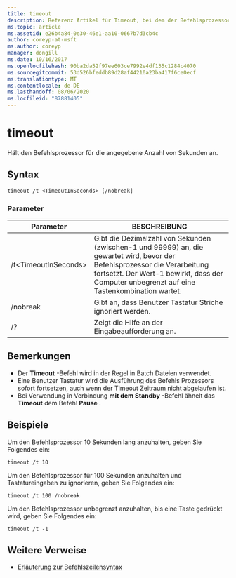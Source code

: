 ```yaml
---
title: timeout
description: Referenz Artikel für Timeout, bei dem der Befehlsprozessor für die angegebene Anzahl von Sekunden angehalten wird.
ms.topic: article
ms.assetid: e26b4a84-0e30-46e1-aa10-0667b7d3cb4c
author: coreyp-at-msft
ms.author: coreyp
manager: dongill
ms.date: 10/16/2017
ms.openlocfilehash: 90ba2da52f97ee603ce7992e4df135c1284c4070
ms.sourcegitcommit: 53d526bfeddb89d28af44210a23ba417f6ce0ecf
ms.translationtype: MT
ms.contentlocale: de-DE
ms.lasthandoff: 08/06/2020
ms.locfileid: "87881405"
---
```

# <a name="timeout"></a>timeout

Hält den Befehlsprozessor für die angegebene Anzahl von Sekunden an.



## <a name="syntax"></a>Syntax

```
timeout /t <TimeoutInSeconds> [/nobreak]
```

### <a name="parameters"></a>Parameter

|Parameter|BESCHREIBUNG|
|---------|-----------|
|/t\<TimeoutInSeconds>|Gibt die Dezimalzahl von Sekunden (zwischen-1 und 99999) an, die gewartet wird, bevor der Befehlsprozessor die Verarbeitung fortsetzt. Der Wert-1 bewirkt, dass der Computer unbegrenzt auf eine Tastenkombination wartet.|
|/nobreak|Gibt an, dass Benutzer Tastatur Striche ignoriert werden.|
|/?|Zeigt die Hilfe an der Eingabeaufforderung an.|

## <a name="remarks"></a>Bemerkungen

-   Der **Timeout** -Befehl wird in der Regel in Batch Dateien verwendet.
-   Eine Benutzer Tastatur wird die Ausführung des Befehls Prozessors sofort fortsetzen, auch wenn der Timeout Zeitraum nicht abgelaufen ist.
-   Bei Verwendung in Verbindung **mit dem Standby** -Befehl ähnelt das **Timeout** dem Befehl **Pause** .

## <a name="examples"></a>Beispiele

Um den Befehlsprozessor 10 Sekunden lang anzuhalten, geben Sie Folgendes ein:
```
timeout /t 10
```
Um den Befehlsprozessor für 100 Sekunden anzuhalten und Tastatureingaben zu ignorieren, geben Sie Folgendes ein:
```
timeout /t 100 /nobreak
```
Um den Befehlsprozessor unbegrenzt anzuhalten, bis eine Taste gedrückt wird, geben Sie Folgendes ein:
```
timeout /t -1
```

## <a name="additional-references"></a>Weitere Verweise

- [Erläuterung zur Befehlszeilensyntax](command-line-syntax-key.md)
